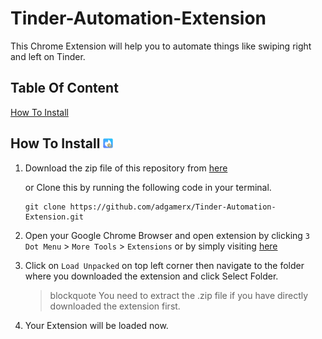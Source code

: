 # Tinder-Automation-Extension
This Chrome Extension will help you to automate things like swiping right and left on Tinder.

## Table Of Content
[How To Install](#how-to-install-)

## How To Install ![Image](icon16.png)

1. Download the zip file of this repository from [here](https://github.com/adgamerx/Tinder-Automation-Extension/archive/main.zip "Download Tinder Automation")
   
   or Clone this by running the following code in your terminal.
   ```git
   git clone https://github.com/adgamerx/Tinder-Automation-Extension.git
   ```
2. Open your Google Chrome Browser and open extension by clicking `3 Dot Menu` > `More Tools` > `Extensions` or by simply visiting [here](chrome://extensions/ "Extension")
3. Click on `Load Unpacked` on top left corner then navigate to the folder where you downloaded the extension and click Select Folder. 
   >blockquote You need to extract the .zip file if you have directly downloaded the extension first.
4. Your Extension will be loaded now.